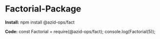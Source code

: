 ﻿# Factorial-Package
 
**Install:**
npm install @azid-ops/fact

**Code:**
const Factorial = require(@azid-ops/fact);
console.log(Factorial(5));
